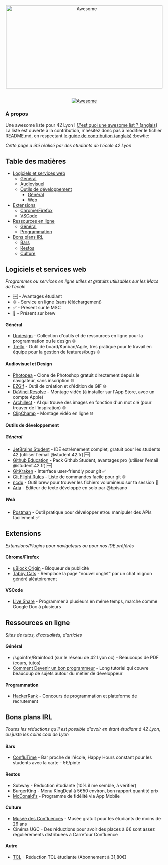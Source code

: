 <div align="center">
	<img width="500" height="266" src="media/tiny42Lawsm.png" alt="Awesome">
</div>
<br>
<p align="center">
	<a href="https://awesome.re">
		<img src="https://awesome.re/badge-flat2.svg" alt="Awesome">
	</a>
</p>

### À propos
Une awesome liste pour 42 Lyon ! <a href="https://github.com/sindresorhus/awesome/blob/master/awesome.md">C'est quoi une awesome list ? (anglais)</a><br>
La liste est ouverte à la contribution, n'hésitez donc pas à modifier le fichier README.md, en respectant <a href="https://github.com/sindresorhus/awesome/blob/master/contributing.md">le guide de contribution (anglais)</a> :bowtie:

*Cette page a été réalisé par des étudiants de l'école 42 Lyon*

## Table des matières
- [Logiciels et services web](#logiciels-et-services-web)
	- [Général](#général)
	- [Audiovisuel](#audiovisuel-et-design)
	- [Outils de développement](#outils-de-développement)
		- [Général](#général-1)
		- [Web](#web)
- [Extensions](#extensions)
	- [Chrome/Firefox](#chromefirefox)
	- [VSCode](#vscode)
- [Ressources en ligne](#ressources-en-ligne)
	- [Général](#général-2)
	- [Programmation](#programmation)
- [Bons plans IRL](#bons-plans-irl)
	- [Bars](#bars)
	- [Restos](#restos)
	- [Culture](#culture)

Logiciels et services web
-------------------------
*Programmes ou services en ligne utiles et gratuits utilisables sur les Macs de l'école*
- :free: - Avantages étudiant
- :globe_with_meridians: - Service en ligne (sans téléchargement)
- :white_check_mark: - Présent sur le MSC
- :beer: - Présent sur brew

#### Général
* [Undesign](https://undesign.learn.uno/) - Collection d'outils et de ressources en ligne pour la programmation ou le design :globe_with_meridians:
* [Trello](https://trello.com/) - Outil de board/Kanban/Agile, très pratique pour le travail en équipe pour la gestion de features/bugs :globe_with_meridians:

#### Audiovisuel et Design
* [Photopea](https://www.photopea.com/) - Clone de Photoshop gratuit directement depuis le navigateur, sans inscription :globe_with_meridians:
* [EZGif](https://ezgif.com/maker) - Outil de création et d'édition de GIF :globe_with_meridians:
* [DaVinci Resolve](https://apps.apple.com/fr/app/davinci-resolve/id571213070?mt=12) - Montage vidéo (à installer sur l'App Store, avec un compte Apple)
* [Archillect](http://archillect.com/about) - AI qui trouve des images en fonction d'un mot clé (pour trouver de l'inspiration) :globe_with_meridians:
* [ClipChamp](https://clipchamp.com) - Montage vidéo en ligne :globe_with_meridians:

#### Outils de développement

##### Général
* [JetBrains Student](https://www.jetbrains.com/student/) - IDE extrèmement complet, gratuit pour les students 42 (utiliser l'email @student.42.fr) :free:
* [Github Education](https://education.github.com/students) - Pack Github Student, avantages pro (utiliser l'email @student.42.fr) :free:
* [GitKraken](https://www.gitkraken.com/) - Interface user-friendly pour git :white_check_mark:
* [Git Flight Rules](https://github.com/k88hudson/git-flight-rules) - Liste de commandes facile pour git :globe_with_meridians:
* [ncdu](https://formulae.brew.sh/formula/ncdu) - Outil brew pour trouver les fichiers volumineux sur ta session :beer:
* [Aria](https://itunes.apple.com/us/app/aria/id1431709436?l=fr&ls=1&mt=12) - Éditeur de texte développé en solo par @bpisano

##### Web
* [Postman](https://www.getpostman.com/) - Outil pratique pour développer et/ou manipuler des APIs facilement :white_check_mark:

Extensions
----------
*Extensions/Plugins pour navigateurs ou pour nos IDE préférés*

#### Chrome/Firefox
* [uBlock Origin](https://chrome.google.com/webstore/detail/ublock-origin/cjpalhdlnbpafiamejdnhcphjbkeiagm?hl=fr) - Bloqueur de publicité
* [Tabby Cats](https://chrome.google.com/webstore/detail/tabby-cat/mefhakmgclhhfbdadeojlkbllmecialg?hl=fr) - Remplace la page "nouvel onglet" par un chat mignon généré aléatoirement

#### VSCode
* [Live Share](https://visualstudio.microsoft.com/services/live-share/) - Programmer à plusieurs en même temps, marche comme Google Doc à plusieurs

Ressources en ligne
-------------------
*Sites de tutos, d'actualités, d'articles*

#### Général
* /sgoinfre/Brainfood (sur le réseau de 42 Lyon oc) - Beaucoups de PDF (cours, tutos)
* [Comment Devenir un bon programmeur](https://programmation.developpez.com/tutoriel/comment-devenir-bon-programmeur/?page=introduction) - Long tutoriel qui couvre beaucoup de sujets autour du métier de développeur

#### Programmation
* [HackerRank](https://www.hackerrank.com/) - Concours de programmation et plateforme de recrutement


Bons plans IRL
--------------
*Toutes les réductions qu'il est possible d'avoir en étant étudiant à 42 Lyon, ou juste les coins cool de Lyon*

#### Bars
* [ConfluTime](https://fr-fr.facebook.com/pages/category/Bar/ConfluTime-1841249056168178/) - Bar proche de l'école, Happy Hours constant pour les students avec la carte - 5€/pinte

#### Restos
* Subway - Réduction étudiante (10% il me semble, à vérifier)
* BurgerKing - Menu KingDeal à 5€50 environ, bon rapport quantité prix
* [McDonald's](https://www.mcdonalds.fr/actualites/programme-fidelite) - Programme de fidélité via App Mobile

#### Culture
* [Musée des Confluences](http://www.museedesconfluences.fr/fr/informations-pratiques) - Musée gratuit pour les étudiants de moins de 26 ans
* Cinéma UGC - Des réductions pour avoir des places à 6€ sont assez régulièrements distribuées à Carrefour Confluence

#### Autre
* [TCL](http://www.tcl.fr/) - Réduction TCL étudiante (Abonnement à 31,80€)
